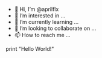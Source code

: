 - 👋 Hi, I’m @aprilflx
- 👀 I’m interested in ...
- 🌱 I’m currently learning ...
- 💞️ I’m looking to collaborate on ...
- 📫 How to reach me ...

<!---
aprilflx/aprilflx is a ✨ special ✨ repository because its `README.md` (this file) appears on your GitHub profile.
You can click the Preview link to take a look at your changes.
--->
print "Hello World!"
